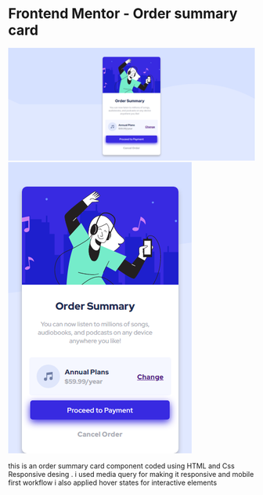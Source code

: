 # Frontend Mentor - Order summary card
![Desktop view](https://github.com/yasmin203/OrderSummaryCard/blob/main/design/desktop.png)
![Mobile view](https://github.com/yasmin203/OrderSummaryCard/blob/main/design/mobile.png)

 this is an order summary card component coded using HTML and Css Responsive desing .
 i used media query for making it responsive and mobile first workflow 
i also applied  hover states for interactive elements
